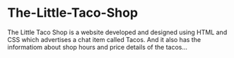 # The-Little-Taco-Shop
The Little Taco Shop is a website developed and designed using HTML and CSS which advertises a chat item called Tacos. 
And it also has the informatiom about shop hours and price details of the tacos...

